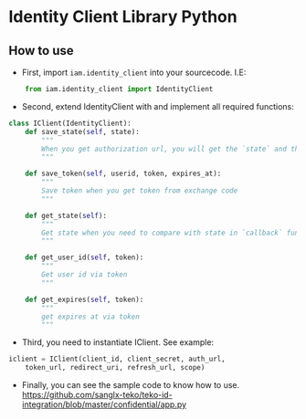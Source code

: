 # Identity Client Library Python

## How to use

- First, import `iam.identity_client` into your sourcecode. I.E:

```python
    from iam.identity_client import IdentityClient
```

- Second, extend IdentityClient with and implement all required functions:

```python
class IClient(IdentityClient):
    def save_state(self, state):
        """
        When you get authorization url, you will get the `state` and the `authorization_url`, save `state` and compare with state in `callback` function
        """

    def save_token(self, userid, token, expires_at):
        """
        Save token when you get token from exchange code
        """

    def get_state(self):
        """
        Get state when you need to compare with state in `callback` function
        """

    def get_user_id(self, token):
        """
        Get user id via token
        """

    def get_expires(self, token):
        """
        get expires at via token
        """
```

- Third, you need to instantiate IClient. See example:

```python
iclient = IClient(client_id, client_secret, auth_url,
    token_url, redirect_uri, refresh_url, scope)
```

- Finally, you can see the sample code to know how to use.
https://github.com/sanglx-teko/teko-id-integration/blob/master/confidential/app.py

